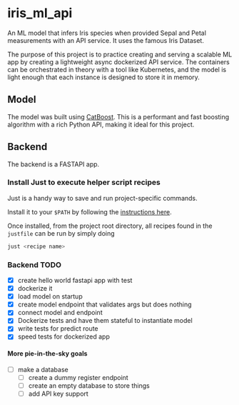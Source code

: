# iris_ml_api
An ML model that infers Iris species when provided Sepal and Petal measurements with an API service. It uses the famous Iris Dataset.

The purpose of this project is to practice creating and serving a scalable ML app by creating a lightweight async dockerized API service. The containers can be orchestrated in theory with a tool like Kubernetes, and the model is light enough that each instance is designed to store it in memory. 

## Model

The model was built using [CatBoost](https://catboost.ai/). This is a performant and fast boosting algorithm with a rich Python API, making it ideal for this project.

## Backend

The backend is a FASTAPI app.

### Install Just to execute helper script recipes

Just is a handy way to save and run project-specific commands.

Install it to your `$PATH` by following the [instructions here](https://just.systems/man/en/chapter_2.html#installation).

Once installed, from the project root directory, all recipes found in the `justfile` can be run by simply doing

```bash
just <recipe name>
```


### Backend TODO

- [X] create hello world fastapi app with test
- [X] dockerize it
- [X] load model on startup
- [X] create model endpoint that validates args but does nothing
- [X] connect model and endpoint
- [X] Dockerize tests and have them stateful to instantiate model
- [X] write tests for predict route
- [X] speed tests for dockerized app

#### More pie-in-the-sky goals
- [ ] make a database
    - [ ] create a dummy register endpoint
    - [ ] create an empty database to store things
    - [ ] add API key support

